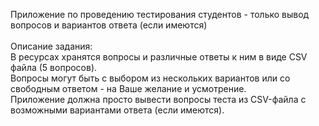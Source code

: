 Приложение по проведению тестирования студентов - только вывод вопросов и вариантов ответа (если имеются)<br/>
<br/>
Описание задания:<br/>
В ресурсах хранятся вопросы и различные ответы к ним в виде CSV файла (5 вопросов).<br/>
Вопросы могут быть с выбором из нескольких вариантов или со свободным ответом - на Ваше желание и усмотрение.<br/>
Приложение должна просто вывести вопросы теста из CSV-файла с возможными вариантами ответа (если имеются).<br/>